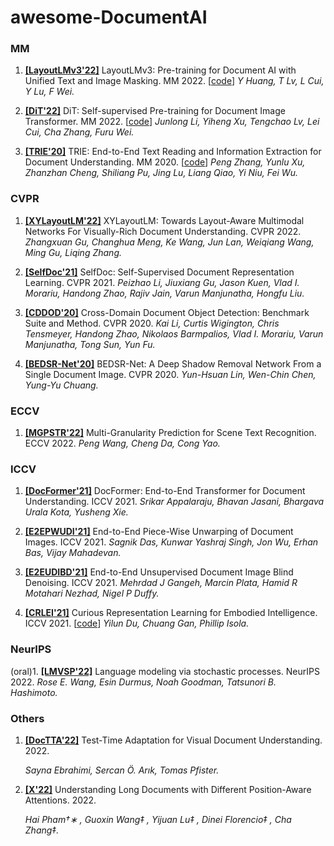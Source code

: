 # awesome-DocumentAI



<!-- 

1. **[[]]()** x. x. [[code](x)] 

    *x* 

-->

### MM

1. **[[LayoutLMv3'22]](https://arxiv.org/pdf/2204.08387)** LayoutLMv3: Pre-training for Document AI with Unified Text and Image Masking. MM 2022. [[code](x)] 
    *Y Huang, T Lv, L Cui, Y Lu, F Wei.* 
    
2. **[[DiT'22]](https://arxiv.org/pdf/2203.02378v3.pdf)** DiT: Self-supervised Pre-training for Document Image Transformer. MM 2022. [[code](https://github.com/microsoft/unilm/tree/master/dit)]
    *Junlong Li, Yiheng Xu, Tengchao Lv, Lei Cui, Cha Zhang, Furu Wei.* 

3. **[[TRIE'20]](http://dl-acm-org-s.vpn.uestc.edu.cn:8118/doi/pdf/10.1145/3394171.3413900)** TRIE: End-to-End Text Reading and Information Extraction for Document Understanding. MM 2020. [[code](https://github.com/microsoft/unilm/tree/master/dit)]
    *Peng Zhang, Yunlu Xu, Zhanzhan Cheng, Shiliang Pu, Jing Lu, Liang Qiao, Yi Niu, Fei Wu.* 

### CVPR

1. **[[XYLayoutLM'22]](https://arxiv.org/abs/2203.06947)** XYLayoutLM: Towards Layout-Aware Multimodal Networks For Visually-Rich Document Understanding. CVPR 2022. 
    *Zhangxuan Gu, Changhua Meng, Ke Wang, Jun Lan, Weiqiang Wang, Ming Gu, Liqing Zhang.* 
    
2. **[[SelfDoc'21]](https://arxiv.org/pdf/2106.03331.pdf)** SelfDoc: Self-Supervised Document Representation Learning. CVPR 2021.
    *Peizhao Li, Jiuxiang Gu, Jason Kuen, Vlad I. Morariu, Handong Zhao, Rajiv Jain, Varun Manjunatha, Hongfu Liu.*
    
3. **[[CDDOD'20]](https://arxiv.org/pdf/2003.13197.pdf)** Cross-Domain Document Object Detection: Benchmark Suite and Method. CVPR 2020.
    *Kai Li, Curtis Wigington, Chris Tensmeyer, Handong Zhao, Nikolaos Barmpalios, Vlad I. Morariu, Varun Manjunatha, Tong Sun, Yun Fu.*

4. **[[BEDSR-Net'20]](https://openaccess.thecvf.com/content_CVPR_2020/papers/Lin_BEDSR-Net_A_Deep_Shadow_Removal_Network_From_a_Single_Document_CVPR_2020_paper.pdf)** BEDSR-Net: A Deep Shadow Removal Network From a Single Document Image. CVPR 2020.
    *Yun-Hsuan Lin, Wen-Chin Chen, Yung-Yu Chuang.*

### ECCV 

1. **[[MGPSTR'22]](https://arxiv.org/pdf/2209.03592.pdf)** Multi-Granularity Prediction for Scene Text Recognition. ECCV 2022.
    *Peng Wang, Cheng Da, Cong Yao.* 

### ICCV 

1. **[[DocFormer'21]](https://openaccess.thecvf.com/content/ICCV2021/papers/Appalaraju_DocFormer_End-to-End_Transformer_for_Document_Understanding_ICCV_2021_paper.pdf)** DocFormer: End-to-End Transformer for Document Understanding. ICCV 2021. 
    *Srikar Appalaraju, Bhavan Jasani, Bhargava Urala Kota, Yusheng Xie.* 

2. **[[E2EPWUDI'21]](https://openaccess.thecvf.com/content/ICCV2021/papers/Das_End-to-End_Piece-Wise_Unwarping_of_Document_Images_ICCV_2021_paper.pdf)** End-to-End Piece-Wise Unwarping of Document Images. ICCV 2021. 
    *Sagnik Das, Kunwar Yashraj Singh, Jon Wu, Erhan Bas, Vijay Mahadevan.* 

3. **[[E2EUDIBD'21]](https://openaccess.thecvf.com/content/ICCV2021/papers/Gangeh_End-to-End_Unsupervised_Document_Image_Blind_Denoising_ICCV_2021_paper.pdf)** End-to-End Unsupervised Document Image Blind Denoising. ICCV 2021. 
    *Mehrdad J Gangeh, Marcin Plata, Hamid R Motahari Nezhad, Nigel P Duffy.* 

4. **[[CRLEI'21]](https://arxiv.org/pdf/2105.01060.pdf)** Curious Representation Learning for Embodied Intelligence. ICCV 2021. [[code](https://github.com/yilundu/crl)]
    *Yilun Du, Chuang Gan, Phillip Isola.* 

### NeurIPS
(oral)1. **[[LMVSP'22]](https://openreview.net/pdf?id=pMQwKL1yctf)** Language modeling via stochastic processes. NeurIPS 2022.
    *Rose E. Wang, Esin Durmus, Noah Goodman, Tatsunori B. Hashimoto.* 


### Others

1. **[[DocTTA'22]](https://arxiv.org/pdf/2206.07240.pdf)** Test-Time Adaptation for Visual Document Understanding. 2022.  

    *Sayna Ebrahimi, Sercan Ö. Arık, Tomas Pfister.* 

1. **[[X'22]](https://arxiv.org/pdf/2208.08201.pdf)** Understanding Long Documents with Different Position-Aware Attentions. 2022. 

    *Hai Pham†∗ , Guoxin Wang‡ , Yijuan Lu‡ , Dinei Florencio‡ , Cha Zhang‡.* 

